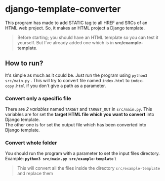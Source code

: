 # django-template-converter
This program has made to add STATIC tag to all HREF and SRCs of an HTML web project. So, it makes an HTML project a Django template.

>Before starting; you should have an HTML template so you can test it yourself. But I've already added one which is in **src/example-template**.

## How to run?

It's simple as much as it could be. Just run the program using ```python3 src/main.py```  . This will try to convert file named `index.html` to `index-copy.html` if you don't give a path as a parameter.

### Convert only a specific file
There are *2 variables* named `TARGET` and `TARGET_OUT` in `src/main.py`. This variables are for set the **target HTML file which you want to convert** into Django template.  \
The other one is for set the output file which has been converted into Django template.   

### Convert whole folder 
You should run the program with a parameter to set the input files directory. \
Example: **`python3 src/main.py src/example-template`** \
> This will convert all the files inside the directory `src/example-template` and replace them  
